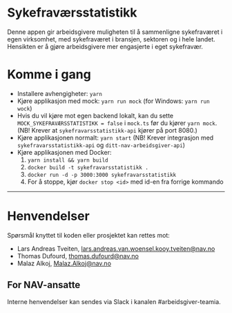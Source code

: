 # Sykefraværsstatistikk

Denne appen gir arbeidsgivere muligheten til å sammenligne sykefraværet i egen virksomhet, med sykefraværet i bransjen, sektoren og i hele landet.
Hensikten er å gjøre arbeidsgivere mer engasjerte i eget sykefravær.

# Komme i gang

-   Installere avhengigheter: `yarn`
-   Kjøre applikasjon med mock: `yarn run mock` (for Windows: `yarn run wock`)
-   Hvis du vil kjøre mot egen backend lokalt, kan du sette `MOCK_SYKEFRAVÆRSSTATISTIKK = false` i `mock.ts` før du kjører `yarn mock`. (NB! Krever at `sykefravarsstatistikk-api` kjører på port 8080.)
-   Kjøre applikasjonen normalt: `yarn start` (NB! Krever integrasjon med `sykefravarsstatistikk-api` og `ditt-nav-arbeidsgiver-api`)
-   Kjøre applikasjonen med Docker:
    1. `yarn install && yarn build`
    2. `docker build -t sykefravarsstatistikk .`
    3. `docker run -d -p 3000:3000 sykefravarsstatistikk`
    4. For å stoppe, kjør `docker stop <id>` med id-en fra forrige kommando

---

# Henvendelser

Spørsmål knyttet til koden eller prosjektet kan rettes mot:

-   Lars Andreas Tveiten, lars.andreas.van.woensel.kooy.tveiten@nav.no
-   Thomas Dufourd, thomas.dufourd@nav.no
-   Malaz Alkoj, Malaz.Alkoj@nav.no

## For NAV-ansatte

Interne henvendelser kan sendes via Slack i kanalen #arbeidsgiver-teamia.
